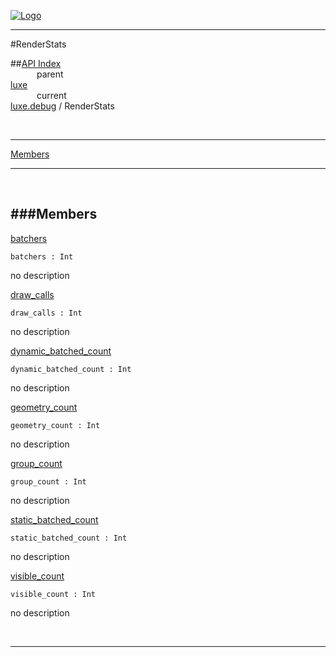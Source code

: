 
[![Logo](../../../images/logo.png)](../../../index.html)

---

#RenderStats


##[API Index](../../../api/index.html#luxe.debug)   
&emsp;&emsp;&emsp;parent    
[luxe](../)     
&emsp;&emsp;&emsp;current    
[luxe.debug](./) / RenderStats

<br/>

---


[Members](#Members)   


---

&nbsp;   

<a class="lift" name="Members" ></a>
###Members   
---
<a class="lift" name="batchers" href="#batchers">batchers</a>



`batchers : Int`

<span class="small_desc_flat"> no description </span>   

<a class="lift" name="draw_calls" href="#draw_calls">draw_calls</a>



`draw_calls : Int`

<span class="small_desc_flat"> no description </span>   

<a class="lift" name="dynamic_batched_count" href="#dynamic_batched_count">dynamic_batched_count</a>



`dynamic_batched_count : Int`

<span class="small_desc_flat"> no description </span>   

<a class="lift" name="geometry_count" href="#geometry_count">geometry_count</a>



`geometry_count : Int`

<span class="small_desc_flat"> no description </span>   

<a class="lift" name="group_count" href="#group_count">group_count</a>



`group_count : Int`

<span class="small_desc_flat"> no description </span>   

<a class="lift" name="static_batched_count" href="#static_batched_count">static_batched_count</a>



`static_batched_count : Int`

<span class="small_desc_flat"> no description </span>   

<a class="lift" name="visible_count" href="#visible_count">visible_count</a>



`visible_count : Int`

<span class="small_desc_flat"> no description </span>   



&nbsp;
&nbsp;
&nbsp;

---  


&nbsp;   
&nbsp;   